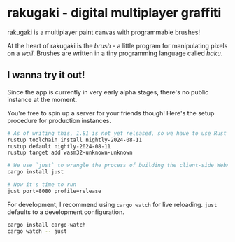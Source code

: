 # rakugaki - digital multiplayer graffiti

rakugaki is a multiplayer paint canvas with programmable brushes!

At the heart of rakugaki is the _brush_ - a little program for manipulating pixels on a _wall_.
Brushes are written in a tiny programming language called _haku_.

## I wanna try it out!

Since the app is currently in very early alpha stages, there's no public instance at the moment.

You're free to spin up a server for your friends though!
Here's the setup procedure for production instances.

```sh
# As of writing this, 1.81 is not yet released, so we have to use Rust nightly.
rustup toolchain install nightly-2024-08-11
rustup default nightly-2024-08-11
rustup target add wasm32-unknown-unknown

# We use `just` to wrangle the process of building the client-side WebAssembly and the server.
cargo install just

# Now it's time to run
just port=8080 profile=release
```

For development, I recommend using `cargo watch` for live reloading.
`just` defaults to a development configuration.

```sh
cargo install cargo-watch
cargo watch -- just
```

